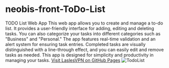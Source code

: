 # neobis-front-ToDo-List
TODO List Web App
This web app allows you to create and manage a to-do list. It provides a user-friendly interface for adding, editing and deleting tasks. 
You can also categorize your tasks into different categories such as "Business" and "Personal." The app features real-time validation and an alert system for ensuring task entries. 
Completed tasks are visually distinguished with a line-through effect, and you can easily edit and remove tasks as needed. 
This app is designed for simplicity and productivity in managing your tasks.
[Visit LaslesVPN on GitHub Pages](https://NSagynbek.github.io/neobis-front-ToDo-List/)
![TodoList](https://github.com/NSagynbek/neobis-front-ToDo-List/assets/130668892/2009120d-3821-467b-8298-497a9636aeb7)
